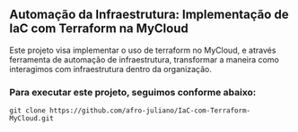 ## Automação da Infraestrutura: Implementação de IaC com Terraform na MyCloud

Este projeto visa implementar o uso de terraform no MyCloud, e através ferramenta de automação de infraestrutura, transformar a maneira como interagimos com infraestrutura dentro da organização. 

### Para executar este projeto, seguimos conforme abaixo: 

```
git clone https://github.com/afro-juliano/IaC-com-Terraform-MyCloud.git
```

